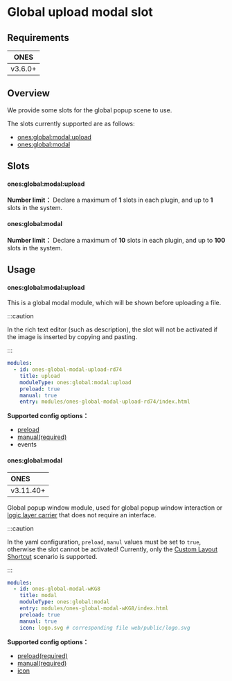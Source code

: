# Global upload modal slot

## Requirements

| **ONES** |
| :------: |
| v3.6.0+  |

## Overview

We provide some slots for the global popup scene to use.

The slots currently supported are as follows:

- [ones:global:modal:upload](#onesglobalmodalupload)
- [ones:global:modal](#onesglobalmodal)

## Slots

#### ones:global:modal:upload

**Number limit：** Declare a maximum of **1** slots in each plugin, and up to **1** slots in the system.

#### ones:global:modal

**Number limit：** Declare a maximum of **10** slots in each plugin, and up to **100** slots in the system.

## Usage

#### ones:global:modal:upload

This is a global modal module, which will be shown before uploading a file.

:::caution

In the rich text editor (such as description), the slot will not be activated if the image is inserted by copying and pasting.

:::

```yaml
modules:
  - id: ones-global-modal-upload-rd74
    title: upload
    moduleType: ones:global:modal:upload
    preload: true
    manual: true
    entry: modules/ones-global-modal-upload-rd74/index.html
```

**Supported config options：**

- [preload](../../../reference/config/plugin#preload)
- [manual(required)](../../../reference/config/plugin#manual)
- events

#### ones:global:modal

| **ONES**  |
| :-------- |
| v3.11.40+ |

Global popup window module, used for global popup window interaction or [logic layer carrier](../../business/layout-custom-quick-action#2%E6%97%A0%E7%95%8C%E9%9D%A2%E7%BA%AF%E9%80%BB%E8%BE%91%E7%B1%BB%E5%9E%8B) that does not require an interface.

:::caution

In the yaml configuration, `preload`, `manul` values must be set to `true`, otherwise the slot cannot be activated!
Currently, only the [Custom Layout Shortcut](../../business/layout-custom-quick-action) scenario is supported.

:::

```yaml
modules:
  - id: ones-global-modal-wKG8
    title: modal
    moduleType: ones:global:modal
    entry: modules/ones-global-modal-wKG8/index.html
    preload: true
    manual: true
    icon: logo.svg # corresponding file web/public/logo.svg
```

**Supported config options：**

- [preload(required)](../../../reference/config/plugin.md#preload)
- [manual(required)](../../../reference/config/plugin.md#manual)
- [icon](../../../reference/config/plugin.md#icon)
